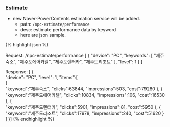 ### Estimate
 * new Naver-PowerContents estimation service will be added.
   * path: `/npc-estimate/performance`
   * desc: estimate performance data by keyword
   * here are json sample.
   
{% highlight json %}

Request: /npc-estimate/performance
[
{
  "device": "PC",
  "keywords": [
    "제주숙소",
    "제주도에어카텔",
    "제주도렌터카",
    "제주도리조트"
  ],
  "level": 1
}
]

Response: 
[
{  
   "device": "PC",
   "level": 1,
   "items":[  
      {  
         "keyword":"제주숙소",
         "clicks":63844,
         "impressions":503,
         "cost":79280
      },
      {  
         "keyword":"제주도에어카텔",
         "clicks":10834,
         "impressions":106,
         "cost":16530
      },
      {  
         "keyword":"제주도렌터카",
         "clicks":5901,
         "impressions":81,
         "cost":5950
      },
      {  
         "keyword":"제주도리조트",
         "clicks":17978,
         "impressions":240,
         "cost":51620
      }
   ]
}]
{% endhighlight %}
